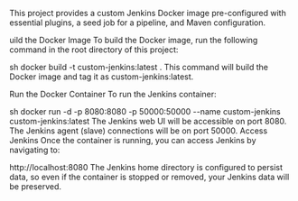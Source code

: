 This project provides a custom Jenkins Docker image pre-configured with essential plugins, a seed job for a pipeline, and Maven configuration.

uild the Docker Image
To build the Docker image, run the following command in the root directory of this project:

sh
docker build -t custom-jenkins:latest .
This command will build the Docker image and tag it as custom-jenkins:latest.

Run the Docker Container
To run the Jenkins container:

sh
docker run -d -p 8080:8080 -p 50000:50000 --name custom-jenkins custom-jenkins:latest
The Jenkins web UI will be accessible on port 8080.
The Jenkins agent (slave) connections will be on port 50000.
Access Jenkins
Once the container is running, you can access Jenkins by navigating to:


http://localhost:8080
The Jenkins home directory is configured to persist data, so even if the container is stopped or removed, your Jenkins data will be preserved.